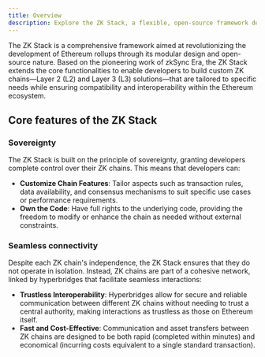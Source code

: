 ```yaml
---
title: Overview
description: Explore the ZK Stack, a flexible, open-source framework designed for creating sovereign ZK-powered Ethereum rollups, known as ZK chains, utilizing the foundational technology of zkSync Era.
---
```


The ZK Stack is a comprehensive framework aimed at revolutionizing the development of Ethereum rollups through its modular design and open-source nature.
Based on the pioneering work of zkSync Era,
the ZK Stack extends the core functionalities to enable developers
to build custom ZK chains—Layer 2 (L2) and Layer 3 (L3) solutions—that are tailored to specific needs
while ensuring compatibility and interoperability within the Ethereum ecosystem.

## Core features of the ZK Stack

### Sovereignty

The ZK Stack is built on the principle of sovereignty, granting developers complete control over their ZK chains.
This means that developers can:

- **Customize Chain Features**: Tailor aspects such as transaction rules,
data availability, and consensus mechanisms to suit specific use cases or performance requirements.
- **Own the Code**: Have full rights to the underlying code, providing the freedom to modify or enhance the chain as needed without external constraints.

### Seamless connectivity

Despite each ZK chain's independence, the ZK Stack ensures that they do not operate in isolation.
Instead, ZK chains are part of a cohesive network, linked by hyperbridges that facilitate seamless interactions:

- **Trustless Interoperability**: Hyperbridges allow for secure and reliable communication between different ZK chains
without needing to trust a central authority, making interactions as trustless as those on Ethereum itself.
- **Fast and Cost-Effective**: Communication and asset transfers between ZK chains are designed to be both rapid (completed within minutes)
and economical (incurring costs equivalent to a single standard transaction).
